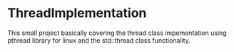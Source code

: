 # ThreadImplementation
This small project basically covering the thread class impementation using pthread library for linux and the std::thread class functionality.


